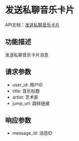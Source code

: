 # 发送私聊音乐卡片

API文档：[发送私聊音乐卡片](https://napcat.apifox.cn/228099194e0.md)

## 功能描述
发送私聊音乐卡片消息

## 请求参数
- user_id: 用户ID
- title: 音乐标题
- artist: 艺术家
- jump_url: 跳转链接

## 响应参数
- message_id: 消息ID
